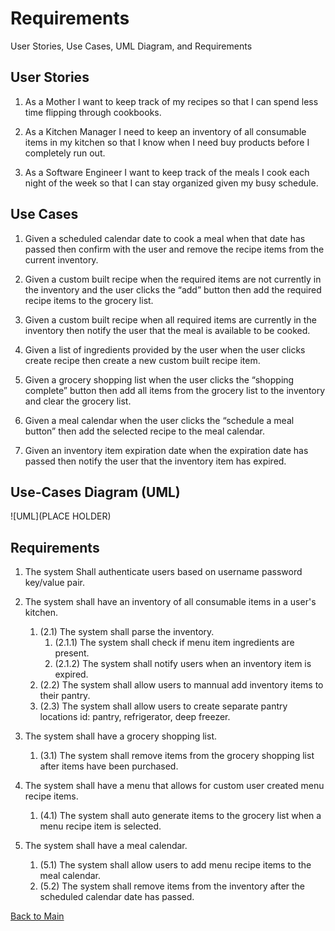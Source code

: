 # Requirements
User Stories, Use Cases, UML Diagram, and Requirements

## User Stories

1.	As a Mother I want to keep track of my recipes so that I can spend less time flipping through cookbooks.

2.	As a Kitchen Manager I need to keep an inventory of all consumable items in my kitchen so that I know when I need buy products before I completely run out.

3.	As a Software Engineer I want to keep track of the meals I cook each night of the week so that I can stay organized given my busy schedule.


## Use Cases

1.	Given a scheduled calendar date to cook a meal when that date has passed then confirm with the user and remove the recipe items from the current inventory.

2.	Given a custom built recipe when the required items are not currently in the inventory and the user clicks the “add” button then add the required recipe items to the grocery list.

3.	Given a custom built recipe  when all required items are currently in the inventory then notify the user that the meal is available to be cooked.

4.	Given a list of ingredients provided by the user when the user clicks create recipe then create a new custom built recipe item.

5.	Given a grocery shopping list when the user clicks the “shopping complete” button then add all items from the grocery list to the inventory and clear the grocery list.

6.	Given a meal calendar when the user clicks the “schedule a meal button” then add the selected recipe to the meal calendar.

7.	Given an inventory item expiration date when the expiration date has passed then notify the user that the inventory item has expired.

## Use-Cases Diagram (UML)

![UML](PLACE HOLDER)


## Requirements
1. The system Shall authenticate users based on username password key/value pair.
      
2. The system shall have an inventory of all consumable items in a user's kitchen.
   1. (2.1) The system shall parse the inventory.
      1.  (2.1.1) The system shall check if menu item ingredients are present.
      2.  (2.1.2) The system shall notify users when an inventory item is expired.
   2. (2.2) The system shall allow users to mannual add inventory items to their pantry. 
   3. (2.3) The system shall allow users to create separate pantry locations id: pantry, refrigerator, deep freezer.
   
3. The system shall have a grocery shopping list. 
   1. (3.1) The system shall remove items from the grocery shopping list after items have been purchased.
   
4. The system shall have a menu that allows for custom user created menu recipe items.
   1. (4.1) The system shall auto generate items to the grocery list when a menu recipe item is selected.
   
5. The system shall have a meal calendar.
   1. (5.1) The system shall allow users to add menu recipe items to the meal calendar.
   2. (5.2) The system shall remove items from the inventory after the scheduled calendar date has passed.
          
   


[Back to Main](https://github.com/montiqum/My_Carbon_Footprint_Calculator)
